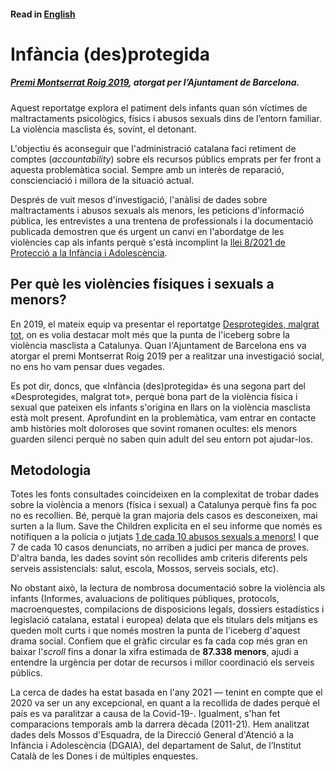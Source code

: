 #### Read in [English](....)


# Infància (des)protegida

##### [Premi Montserrat Roig 2019](https://www.barcelona.cat/infobarcelona/ca/tema/ajuntament/premis-montserrat-roig-2019-al-periodisme-i-la-comunicacio-social_1011372.html), atorgat per l’Ajuntament de Barcelona.

Aquest reportatge explora el patiment dels infants quan són víctimes de maltractaments psicològics, físics i abusos sexuals dins de l’entorn familiar. La violència masclista és, sovint, el detonant.

L'objectiu és aconseguir que l'administració catalana faci retiment de comptes (*accountability*) sobre els recursos públics emprats per fer front a aquesta problemàtica social. 
Sempre amb un interès de reparació, conscienciació i millora de la situació actual.

Després de vuit mesos d'investigació, l'anàlisi de dades sobre maltractaments i abusos sexuals als menors, les peticions d'informació pública, 
les entrevistes a una trentena de professionals i la documentació publicada demostren que és urgent un canvi en l'abordatge de les violències cap als infants 
perquè s'està incomplint la [llei 8/2021 de Protecció a la Infància i Adolescència](https://www.boe.es/buscar/act.php?id=BOE-A-2021-9347).

## Per què les violències físiques i sexuals a menors?
En 2019, el mateix equip va presentar el reportatge [Desprotegides, malgrat tot](http://desprotegides.cat/), on es volia destacar 
molt més que la punta de l'iceberg sobre la violència masclista a Catalunya. Quan l'Ajuntament de Barcelona ens va atorgar el premi Montserrat Roig 2019 per a realitzar una investigació social, no ens ho vam pensar dues vegades. 

Es pot dir, doncs, que «Infància (des)protegida» és una segona part del «Desprotegides, malgrat tot», perquè bona part de la violència física i sexual que pateixen els infants s'origina en llars on la violència masclista està molt present. Aprofundint en la problemàtica, vam entrar en contacte amb històries molt doloroses que sovint romanen ocultes: els menors guarden silenci perquè no saben quin adult del seu entorn pot ajudar-los.

## Metodologia
Totes les fonts consultades coincideixen en la complexitat de trobar dades sobre la violència a menors (física i sexual) a Catalunya perquè fins fa poc no es recollien. Bé, perquè la gran majoria dels casos es desconeixen, mai surten a la llum. 
Save the Children explicita en el seu informe que només es notifiquen a la policia o jutjats [1 de cada 10 abusos sexuals a menors!](https://www.savethechildren.es/sites/default/files/imce/docs/sota-el-mateix-sostre-web-doble.pdf) I que 7 de cada 10 casos denunciats, no arriben a judici per manca de proves.
D'altra banda, les dades sovint són recollides amb criteris diferents pels serveis assistencials: salut, escola, Mossos, serveis socials, etc).

No obstant això, la lectura de nombrosa documentació sobre la violència als infants (Informes, avaluacions de polítiques públiques, protocols, macroenquestes, compilacions de disposicions legals, dossiers estadístics i legislació catalana, estatal i europea) delata que els titulars dels mitjans es queden molt curts i que només mostren la punta de l'iceberg d'aquest drama social. 
Confiem que el gràfic circular es fa cada cop més gran en baixar l'<em>scroll</em> fins a donar la xifra estimada de <strong>87.338 menors</strong>, ajudi a entendre la urgència per dotar de recursos i millor coordinació els serveis públics.

La cerca de dades ha estat basada en l'any 2021 — tenint en compte que el 2020 va ser un any excepcional, en quant a la recollida de dades perquè el país es va paralitzar a causa de la Covid-19-. Igualment, s'han fet comparacions temporals amb la darrera dècada (2011-21). Hem analitzat dades dels Mossos d'Esquadra, de la Direcció General d'Atenció a la Infància i Adolescència (DGAIA), del departament de Salut, de l’Institut Català de les Dones i de múltiples enquestes. 
  
